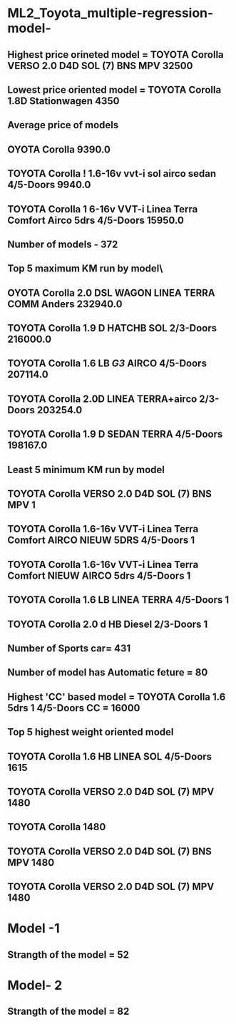 # ML2_Toyota_multiple-regression-model-
## Highest price orineted model = TOYOTA Corolla VERSO 2.0 D4D SOL (7) BNS MPV    32500
## Lowest price oriented model = TOYOTA Corolla 1.8D Stationwagen    4350 
## Average price of models 
## OYOTA Corolla                                                            9390.0
## TOYOTA Corolla ! 1.6-16v vvt-i sol airco sedan 4/5-Doors                  9940.0
## TOYOTA Corolla 1 6-16v VVT-i Linea Terra Comfort Airco 5drs 4/5-Doors    15950.0
## Number of models - 372
## Top 5 maximum KM run by model\
## OYOTA Corolla 2.0 DSL WAGON LINEA TERRA COMM Anders    232940.0
## TOYOTA Corolla 1.9 D HATCHB SOL 2/3-Doors              216000.0
## TOYOTA Corolla 1.6 LB *G3* AIRCO 4/5-Doors              207114.0
## TOYOTA Corolla 2.0D LINEA TERRA+airco 2/3-Doors         203254.0
## TOYOTA Corolla 1.9 D SEDAN TERRA 4/5-Doors              198167.0
## Least 5 minimum KM run by model
## TOYOTA Corolla VERSO 2.0 D4D SOL (7) BNS MPV                                  1
## TOYOTA Corolla 1.6-16v VVT-i Linea Terra Comfort AIRCO NIEUW 5DRS 4/5-Doors    1
## TOYOTA Corolla 1.6-16v VVT-i Linea Terra Comfort NIEUW AIRCO 5drs 4/5-Doors    1
## TOYOTA Corolla 1.6 LB LINEA TERRA 4/5-Doors                                    1
## TOYOTA Corolla 2.0 d HB Diesel 2/3-Doors                                       1
## Number of Sports car= 431
## Number of model has Automatic feture = 80
## Highest 'CC' based model = TOYOTA Corolla 1.6 5drs 1 4/5-Doors	CC = 16000
## Top 5 highest weight oriented model
## TOYOTA Corolla 1.6 HB LINEA SOL 4/5-Doors	1615
## TOYOTA Corolla VERSO 2.0 D4D SOL (7) MPV	1480
## TOYOTA Corolla	1480
## TOYOTA Corolla VERSO 2.0 D4D SOL (7) BNS MPV	1480
## TOYOTA Corolla VERSO 2.0 D4D SOL (7) MPV	1480
# Model -1
## Strangth of the model = 52
# Model- 2
## Strangth of the model = 82
